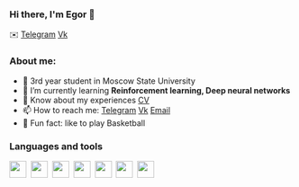 ### Hi there, I'm Egor 👋

:envelope: [Telegram](https://t.me/egor_koptelov)  [Vk](https://vk.com/id563704417)


### About me:
- :book: 3rd year student in Moscow State University
- 🌱 I’m currently learning **Reinforcement learning, Deep neural networks**
- 📄 Know about my experiences [CV](cv-link)
- 📫 How to reach me: [Telegram](https://t.me/egor_koptelov)  [Vk](https://vk.com/id563704417) [Email](mailto:egorkoptelov99@mail.ru)
- :basketball: Fun fact: like to play Basketball

### Languages and tools

<img src="https://cdn.jsdelivr.net/gh/devicons/devicon/icons/python/python-original-wordmark.svg" width="30" height="30"/>&nbsp;
<img src="https://cdn.jsdelivr.net/gh/devicons/devicon/icons/pandas/pandas-original.svg" width="30" height="30"/>&nbsp;
<img src="https://cdn.jsdelivr.net/gh/devicons/devicon/icons/numpy/numpy-original.svg" width="30" height="30"/>&nbsp;
<img src="https://cdn.jsdelivr.net/gh/devicons/devicon/icons/pytorch/pytorch-original.svg" width="30" height="30"/>&nbsp;
<img src="https://cdn.jsdelivr.net/gh/devicons/devicon/icons/git/git-original.svg" width="30" height="30"/>&nbsp;
<img src="https://cdn.jsdelivr.net/gh/devicons/devicon/icons/cplusplus/cplusplus-original.svg" width="30" height="30"/>&nbsp;
<img src="https://cdn.jsdelivr.net/gh/devicons/devicon/icons/c/c-original.svg" width="30" height="30"/>&nbsp;

